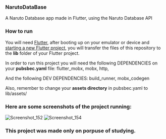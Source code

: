 ### NarutoDataBase

A Naruto Database app made in Flutter, using the Naruto Database API



### How to run

You will need <a href="https://docs.flutter.dev/get-started/install">Flutter</a>, after booting up on your emulator or device and <a href="https://docs.flutter.dev/get-started/codelab">starting a new Flutter project</a>, you will transfer the files of this repository to the <strong>lib</strong> folder of your Flutter project.

In order to run this project you will need the following DEPENDENCIES on your <strong>pubsbec.yaml</strong> file:
flutter_mobx,
mobx,
http,

And the following DEV DEPENDENCIES:
build_runner,
mobx_codegen

Also, remember to change your <strong>assets directory</strong> in pubsbec.yaml to lib/assets/

### Here are some screenshots of the project running:

![Screenshot_152](https://user-images.githubusercontent.com/113607857/191573217-9674e762-d215-4407-a91f-bb161b034804.png)
![Screenshot_154](https://user-images.githubusercontent.com/113607857/191573076-57bb827b-44dc-44ed-be1f-5cf20a86000a.png)


### This project was made only on porpuse of studying.
